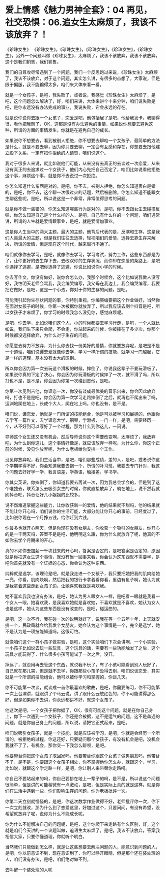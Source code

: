 # 爱上情感《魅力男神全套》：04 再见，社交恐惧：06.追女生太麻烦了，我该不该放弃？！

《珍珠女生》 《珍珠女生》，《珍珠女生》，《珍珠女生》，《珍珠女生》，《珍珠女生》，另外一个问题叫做《珍珠女生》，太麻烦了，我该不该放弃，我该不该放弃，这个是我们销售，我们销售。

我们的自尊收尽常遇到了一个问题，我们一个反思跑过来说，《珍珠女生》太麻烦了，我该不该放弃，对于这个问题，其实怎么讲，有很多的点想了，大家说，但是限于偏服，我不能输得太多，咱们来大体来看一看。

就是一个女孩子，是吧，我失败了，或者说，我感觉《珍珠女生》太麻烦了，是吧，这个问题怎么解决了，好，咱们来讲，大体来讲个十来分钟，咱们说失败是吧，是你永远没有办法完成的事业，我说失败，它会永远的存在。

就是说你说你去跟一个女孩子，恋爱是吧，他包括居了是吧，他给我发卡，我聊得很，看他把我刪了，OK，这都是没有办法避免的事情，如果说你想要去避免这种，所谓的方面的事情发生，你就是在避免自己的成长。

如果说你不想要去，看到被别人拒绝，你不想要去聊咱一个女孩子，最简单的方法是什么，就是不要去聊，因为你只要去聊，一定会有互感和存在，你想要去跟他建立殿下关系，一定有把你拒绝的人请赞，咱们说这个。

我对于很多人来说，就比如说他们可能，从来没有去真正的去谈过一次恋爱，从来没有真正的去追求过一个女孩子，他们内心先把自己否定了，咱们比如说看他拒绝这个事，麻烦这个事，就是你不去说过一次拒绝。

你怎么知道什么东西是对的，是吧，你不去，被别人拒绝，你怎么知道表白是错的，是吧，你不去，这个聊一次很过火的话题，然后被删除，你怎么知道不能跟女生聊这些呢，是吧，所以说这是一个非常，非常值得思考的问题。

就是你不做一些错的，你怎么知道哪些行为是对的，是吧，你不去跟女生去碰撞反弹，你怎么知道自己是个什么样的人，是吧，自己有什么样的一个问题，咱们通常讲，所谓的人生就是爱情跟事业，是吧，就是爱情加事业。

这是你人生当中的两大主题，最大的主题，他背后代表的是，反演和生存，这是我们人类最大的主题，但是我们往往去选择，轻视咱们的爱情，选择去靠生存来解决，所谓的爱情，但是现在这个时代，越来越行不通了。

咱们就像你去学习，是吧，就像你去学习，学习考试，努力工作，这些东西都是为了，让你更好的去生存下去，去改双你的生存状况，而你却在恋爱的条路上，是吧你选择了逃避，是吧你选择了逃避，你说比如说你小学的时候。

你去写作文，你没有做好，说你会怎么办，我那个时候会，这个比如说我做人没写好，我怕明天老师会骂我，我会编哭编写，我父母在我边上，我会编哭编写，我要把它做好，是吧，这是一个小孩，你对于你的生存的问题，是吧。

可能我引起你生存状问题的事，你特别重视，你编哭编要把这个作业做好，当然你在面对女孩子的时候，你第一次被据你就放弃了，所以我应该去刷个抖音是吧，所以女孩子才麻烦了，你学习的时候我怎么没见你，感觉麻烦呢。

是吧，你去学，比如说咱们这个人，小的时候都要去学习行走，是吧，一个人就比如说，我们生下来只会爬，不会走，你站起来的时候，你被摔在了多少次，你那个时候都没选择放弃，为什么对于生存的问题。

你愿意去努力不放弃，为什么你去找一份美好的爱情，你就要放弃呢，是吧是不是一个道理，咱们说谭恋爱就像你去学，学习一样所谓的技能，就学习一门越起，它是一样的道理，基本没有太大的区别。

所以你会因为第一次去玩这个滑板的时候，摔倒了，你说我这辈子不要玩滑板了，如果说你真的下定了决心，你会因为你玩滑板的时候摔了一次，就不滑了吗，所以打也不是，是不是，你会因为你第一次碰到吉他，是吧。

你第一次见到吉他，你谭恋一次，你没有谈成最优美的音乐出来，你会因此放弃吗，打也不是是吧，你会因为第一次学习走路摔倒了之后，就再也不爬出来了吗，运渊地爬在地上，长成个大人，爬在地上吗，你也没有，是不是。

咱们说，谭恋爱，他就是一门所谓的技能组合，他是可以被学习和展握的，他跟你去学写一篇作文，去学谭恋大学，钢琴，学滑板，一门一样，是吧，需要经历一个，从不好到可以写好了一个过程，那为什么到你这儿，一问说。

导师这个女生还又没有机会，然后导师说你这个需要改变啊，太麻烦了，我放弃吧，为什么到你这儿，这个事情好像是，就应该放弃一样呢，为什么你，你这个正前的时候，没见你放弃呢，为什么老板给你安排一个工作。

没见你放弃呢，我们生活当中，是吧，咱们那些成绩，差的人，是吧，或者说你这个学期学得不好，你会知道我要去抱一个，所谓的补习班，我要去专门针对，我这个问题去好好学一学，我言语差，学英语，触接差，学书学。

你其实英识，你摔倒了，你知道我要去再试一次，因为我总会学会的，但是到了这个唯独去，联系怎么去吸引女生的时候，你就直接放弃了，躺在地上，说不然我就刷抖音吧，抖音让好几小姐姐的比较多。

说不然难道掌握这些能力，让你收获新一的爱情，他的结果就不甜吗，他的结果就不能让你开心吗，咱们说你的生活可能，大部分能让你开心的事前，已经度过了，比如说你现在一个月挣五钱，给你赶到六钱。

你最多也就开心两天，但是你现在没有女朋友，你收获一个吸引的女朋友，你开心的是一千两天吗，答案不是是吧，他明明这么甜，你为什么就放弃了呢，他真的不如你去学个月期来的开心。

真的不如你去加薪一千块钱来的开心吗，答案是否定的，是吧答案是否定的，原因就是你把这女生这个事情，就没有当一回事来看，你会认为这东西就不需要学，是吧你首先就没有一个证据的心态，你会认为这种东西。

纯粹就是选学，该理论是吧，就是我走进一个女孩子，我只要把她把我的肌肉给她一亮，你看，肌肉块啊，然后把我的银行卡拿着看你看，里边有鱼子啊，她认为就是我拿着这些走到女孩子边，让她喜欢我就是喜欢我。

她不喜欢我我也没有办法，是吧，她认为男人跟女人一样，是吧看一眼就是我看一个女人一眼，她喜欢我，是我喜欢她就是喜欢她，不喜欢就是不喜欢，她认为女人也是这样，她认为这些东西是没有改变的，是吧，碰运曲的。

是吧，这一次不行，我在碰一次的说明就好了，说我在等一个五年十年，上天就安排一个，民政局就会给我发个女朋友，她会认为这个事情是一个，完全是选学，她不是认为是一项技能知道吗，这很可怕。

就像咱们这个一群小孩子做实验，是吧，这个实验咱们下次会讲啊，一个小实验，一小孩子比如说去玩一些玩具，这个玩具的话，需要有一些功能触发了之后，这个玩具才能玩得了，什么很多小孩可能试了一次之后，没开。

掉远了，就没用再去管这个东西，就说我不玩了，有了小孩可能看到别人玩好了，自己就在那儿哭，但是就不去学，你跟那些小孩子没得去别，咱们说谈恋爱，其实就是一个所谓的技能组合，他可以被你学习和掌握的，你谈几天。

你不可能第一次谈，就谈成一首你最喜欢的歌曲，是吧，你需要练习，你不可能第一次上台演讲，就跟讲了个马云说，讲了跟什么云敏红色的，你不可能讲得那么好，但是如果你不去讲，你永远都讲不好，就这个女孩子。

他这次是吧，一个女孩子把你据了，OK，很有可能这个问题，就是在你自己身上，你下一次遇到一个女孩子，你还是会被据，这不是运气的问题，这不是盖遇的问题，就是你自己身上的问题，所以说，请把它正式起来，是吧。

咱们说吸引女孩子，就是一个技能，就是应该被学习，是吧，你就是会经历一个所谓的，被拒绝的过程，你这还好，只要疑问那个女孩子，有没有机会是吧，没机会我就不了了，有机会，那你交一下我怎么聊呗，是吧。

他要带替你把这个女孩子取回家吗，他要带替你跟这个女孩子做男朋友吗，他带替不了，是不是，你要跟这个女孩子相处，你不掌握他你怎么办，就跟这个，学习，比如说，就跟这个学走路一样，是吧，你让别人来带替你走路吗。

你自己不要站起来的吗，你自己要排在地上一辈子的吗，是不是，所以说这个问题很简单，但是讲的可能稍微有一点激动，是吧，但是实际上真的就是这样，就是你们在生活中遇到一些，你们影响生存的问题，你为老板批评一次。

你第二天立刻就怪怪的，是吧，你这次数学作业做得不好，老师批评你一次，你下一次立刻就改，那为什么到了恋爱这里，好加过这个，只要问问，有没有希望，没希望就放弃了呢，说你为什么不能成长呢。

你为什么不能解决自己的问题呢，是吧，这个你爬下来走路有什么区别，好，这个就是咱们今天讲的一个议题叫做，追语生太麻烦了，是吧，我该不该放弃，答案我相信大家，只要你懂道理，你就听个明白。

当然我们只能做到怎么样，就是让这些想要去解决问题的人，能意识到问题的人，是吧，你以前意识不到，现在意识到了，你可以睁开眼睛，但是那个还在装处理的人，咱们没有办法，是吧，咱们绝对做不到。

去叫醒一个装处理的人呢